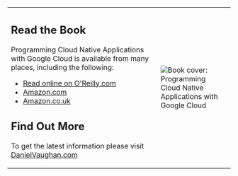 <table style="border: 0px solid transparent; border-collapse: collapse;">
 <tr>
  <td>
   <h2>Read the Book</h2>
   <p>Programming Cloud Native Applications with Google Cloud is available from many places, including the following:</p>
   <ul>
    <li><a href="https://learning.oreilly.com/library/view/programming-cloud-native/9781098145071/">Read online on O'Reilly.com</a></li>
    <li><a href="https://www.amazon.com/Programming-Cloud-Native-Applications-Google/dp/1098145089"> Amazon.com</a></li>
    <li><a href="https://www.amazon.co.uk/Programming-Cloud-Native-Applications-Google/dp/1098145089/">Amazon.co.uk</a></li>
   </ul>
   <h2>Find Out More</h2>
   <p>To get the latest information please visit <a href="https://danielvaughan.com/">DanielVaughan.com</a></p>
  </td>
  <td style="min-width: 75px; max-width: 300px">
   <image src="assets/compatcover.png" align="center" alt="Book cover: Programming Cloud Native Applications with Google Cloud" />
  </td>
 </tr>
</table>
